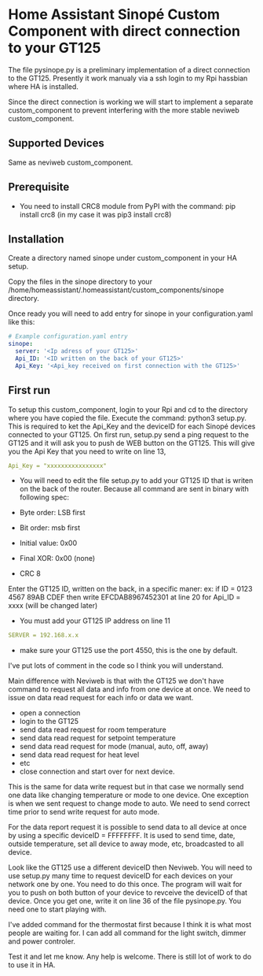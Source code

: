 # Home Assistant Sinopé Custom Component with direct connection to your GT125

The file pysinope.py is a preliminary implementation of a direct connection to the GT125.
Presently it work manualy via a ssh login to my Rpi hassbian where HA is installed.

Since the direct connection is working we will start to implement a separate custom_component to 
prevent interfering with the more stable neviweb custom_component.

## Supported Devices

Same as neviweb custom_component.

## Prerequisite

- You need to install CRC8 module from PyPI with the command:
pip install crc8 (in my case it was pip3 install crc8)

## Installation

Create a directory named sinope under custom_component in your HA setup.

Copy the files in the sinope directory to your /home/homeassistant/.homeassistant/custom_components/sinope directory.

Once ready you will need to add entry for sinope in your configuration.yaml like this:

```yaml
# Example configuration.yaml entry
sinope:
  server: '<Ip adress of your GT125>'
  Api_ID: '<ID written on the back of your GT125>'
  Api_Key: '<Api_key received on first connection with the GT125>'
```
## First run

To setup this custom_component, login to your Rpi and cd to the directory where you have copied the file.
Execute the command: python3 setup.py. This is required to ket the Api_Key and the deviceID for each Sinopé devices connected to your GT125. On first run, setup.py send a ping request to the GT125 and it will ask you to push de WEB button on the GT125. 
This will give you the Api Key that you need to write on line 13, 
```yaml
Api_Key = "xxxxxxxxxxxxxxxx" 
```
- You will need to edit the file setup.py to add your GT125 ID that is writen on the back of the router.
Because all command are sent in binary with following spec:

- Byte order:    LSB first 
- Bit order:     msb first 
- Initial value: 0x00 
- Final XOR:     0x00 (none)
- CRC 8

Enter the GT125 ID, written on the back, in a specific maner: 
ex: if ID = 0123 4567 89AB CDEF then write EFCDAB8967452301 at line 20 for Api_ID = xxxx (will be changed later)

- You must add your GT125 IP address on line 11
```yaml
SERVER = 192.168.x.x 
```
- make sure your GT125 use the port 4550, this is the one by default.

I've put lots of comment in the code so I think you will understand.

Main difference with Neviweb is that with the GT125 we don't have command to request all data and info 
from one device at once. We need to issue on data read request for each info or data we want. 

- open a connection
- login to the GT125
- send data read request for room temperature
- send data read request for setpoint temperature
- send data read request for mode (manual, auto, off, away)
- send data read request for heat level
- etc
- close connection and start over for next device.

This is the same for data write request but in that case we normally send one data like changing temperature or mode 
to one device. One exception is when we sent request to change mode to auto. We need to send correct time prior to send write request for auto mode.

For the data report request it is possible to send data to all device at once by using a specific deviceID = FFFFFFFF. 
It is used to send time, date, outside temperature, set all device to away mode, etc, broadcasted to all device.

Look like the GT125 use a different deviceID then Neviweb. You will need to use setup.py many time to request deviceID for each devices on your network one by one. You need to do this once. The program will wait for you to push on both button of your device to revceive the deviceID of that device. Once you get one, write it on line 36 of the file pysinope.py. You need one to start playing with. 

I've added command for the thermostat first because I think it is what most people are waiting for. I can add all command for the 
light switch, dimmer and power controler.

Test it and let me know. Any help is welcome. There is still lot of work to do to use it in HA.
